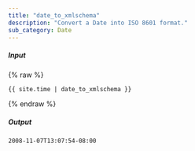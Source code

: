 ```yaml
---
title: "date_to_xmlschema"
description: "Convert a Date into ISO 8601 format."
sub_category: Date
---
```

##### Input
{% raw %}
~~~liquid
{{ site.time | date_to_xmlschema }}
~~~
{% endraw %}

##### Output

~~~html
2008-11-07T13:07:54-08:00
~~~
